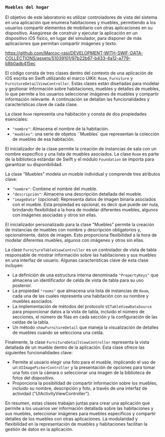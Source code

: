 ### `Muebles del hogar`

El objetivo de este laboratorio es utilizar controladores de vista del sistema en una aplicación que enumera habitaciones y muebles, permitiendo a los usuarios compartir elementos de mobiliario con otras aplicaciones en su dispositivo. Asegúrese de construir y ejecutar la aplicación en un dispositivo iOS físico, en lugar del simulador, para disponer de más aplicaciones que permitan compartir imágenes y texto.

https://github.com/Marcoc-rasi/DEVELOPMENT-WITH-SWIF-DATA-COLLECTIONS/assets/51039101/97b22b67-b433-4a12-a779-b8b0adb415ec

El código consta de tres clases dentro del contexto de una aplicación de iOS escrita en Swift utilizando el marco UIKit: `Room`, `Furniture` y `FurnitureDetailViewController`. Estas clases están diseñadas para modelar y gestionar información sobre habitaciones, muebles y detalles de muebles, lo que permite a los usuarios seleccionar imágenes de muebles y compartir información relevante. A continuación se detallan las funcionalidades y características clave de cada clase.

La clase `Room` representa una habitación y consta de dos propiedades esenciales:

- `"nombre"`: Almacena el nombre de la habitación.
- `"muebles"`: una serie de objetos ``Muebles` que representan la colección de muebles de esa habitación.

El inicializador de la clase permite la creación de instancias de sala con un nombre específico y una lista de muebles asociados. La clase `Room` es parte de la biblioteca estándar de Swift y el módulo `Foundation` se importa para garantizar su disponibilidad.

La clase "Muebles" modela un mueble individual y comprende tres atributos clave:

- `"nombre"`: Contiene el nombre del mueble.
- `"descripción"`: Almacena una descripción detallada del mueble.
- `"imageData"` (opcional): Representa datos de imagen binaria asociados con el mueble. Esta propiedad es opcional, es decir que puede ser nula, brindando flexibilidad a la hora de modelar diferentes muebles, algunos con imágenes asociadas y otros sin ellas.

El inicializador personalizado para la clase "Muebles" permite la creación de instancias de muebles con nombre y descripción obligatorios y, opcionalmente, datos de imagen. Esto proporciona flexibilidad a la hora de modelar diferentes muebles, algunos con imágenes y otros sin ellas.

La clase `FurnitureTableViewController` es un controlador de vista de tabla responsable de mostrar información sobre las habitaciones y sus muebles en una interfaz de usuario. Algunas características clave de esta clase incluyen:

- La definición de una estructura interna denominada `"PropertyKeys"` que almacena un identificador de celda de vista de tabla para su uso posterior.
- La propiedad `"rooms"` que almacena una lista de instancias de `Room`, cada una de las cuales representa una habitación con su nombre y muebles asociados.
- La implementación de métodos del protocolo `UITableViewDataSource` para proporcionar datos a la vista de tabla, incluido el número de secciones, el número de filas en cada sección y la configuración de las celdas de la tabla.
- Un método `showFurnitureDetail` que maneja la visualización de detalles de muebles cuando se selecciona una celda.

Finalmente, la clase `FurnitureDetailViewController` representa la vista detallada de un mueble dentro de la aplicación. Esta clase ofrece las siguientes funcionalidades clave:

- Permite al usuario elegir una foto para el mueble, implicando el uso de un `UIImagePickerController` y la presentación de opciones para tomar una foto con la cámara o seleccionar una imagen de la biblioteca de fotos del dispositivo.
- Proporciona la posibilidad de compartir información sobre los muebles, incluido su nombre, descripción y foto, a través de una interfaz de actividad ("UIActivityViewController").

En resumen, estas clases trabajan juntas para crear una aplicación que permite a los usuarios ver información detallada sobre las habitaciones y sus muebles, seleccionar imágenes para muebles específicos y compartir detalles de los muebles con otras aplicaciones. La modularidad y flexibilidad en la representación de muebles y habitaciones facilitan la gestión de datos en la aplicación.
